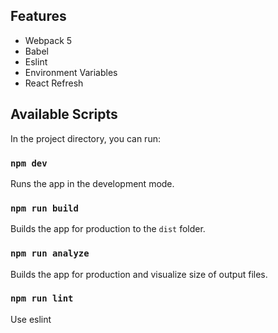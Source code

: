 ## Features

- Webpack 5 
- Babel
- Eslint
- Environment Variables
- React Refresh

## Available Scripts

In the project directory, you can run:

### `npm dev`

Runs the app in the development mode.

### `npm run build`

Builds the app for production to the `dist` folder.


### `npm run analyze`

Builds the app for production and visualize size of output files.

### `npm run lint`

Use eslint

